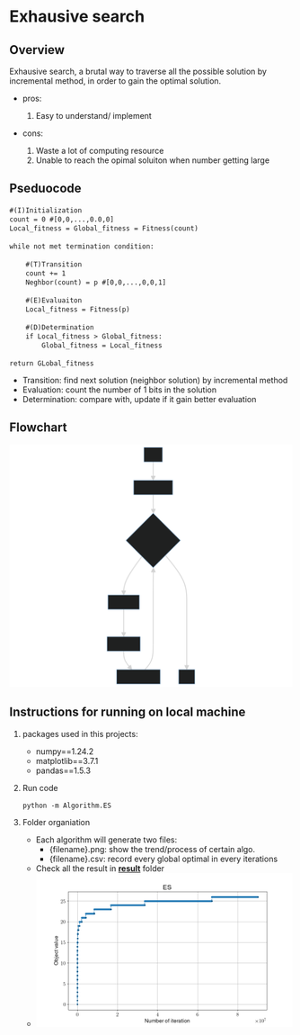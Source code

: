 # Exhausive search

## Overview

Exhausive search, a brutal way to traverse all the possible solution by incremental method, in order to gain the optimal solution.

- pros:
    1. Easy to understand/ implement

- cons:
    1. Waste a lot of computing resource
    2. Unable to reach the opimal soluiton when number getting large

## Pseduocode

```shell
#(I)Initialization
count = 0 #[0,0,...,0.0,0]
Local_fitness = Global_fitness = Fitness(count)

while not met termination condition:

    #(T)Transition
    count += 1
    Neghbor(count) = p #[0,0,...,0,0,1]

    #(E)Evaluaiton
    Local_fitness = Fitness(p)

    #(D)Determination
    if Local_fitness > Global_fitness:
        Global_fitness = Local_fitness

return GLobal_fitness
```

- Transition: find next solution (neighbor solution) by incremental method
- Evaluation: count the number of 1 bits in the solution
- Determination: compare with, update if it gain better evaluation

## Flowchart

![Flowchart](./ES_flowchart.svg)

## Instructions for running on local machine

1. packages used in this projects:

    - numpy==1.24.2
    - matplotlib==3.7.1
    - pandas==1.5.3

2. Run code

    ```shell
    python -m Algorithm.ES
    ```

3. Folder organiation

    - Each algorithm will generate two files:
        - {filename}.png: show the trend/process of certain algo.
        - {filename}.csv: record every global optimal in every iterations
    - Check all the result in [**result**](../result/) folder
    - ![result for exhausive search](../result/ES.png)
